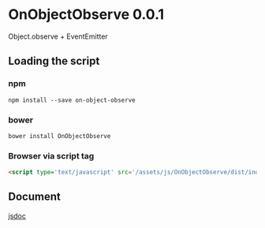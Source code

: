 # OnObjectObserve 0.0.1
Object.observe + EventEmitter

## Loading the script

### npm
````
npm install --save on-object-observe
````

### bower
````
bower install OnObjectObserve
````

### Browser via script tag
````html
<script type='text/javascript' src='/assets/js/OnObjectObserve/dist/index.js'></script>
````

## Document
[jsdoc](http://htmlpreview.github.io/?https://github.com/qkrcjfgus33/OnObjectObserve/blob/master/doc/index.html)


